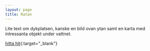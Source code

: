```yaml
---
layout: page
title: Ratan
---
```



Lite text om dykplatsen, kanske en bild ovan ytan samt en karta med intressanta objekt under vattnet.

[hitta hit](https://www.google.com/maps/dir/?api=1&origin=Current+Location&destination=64.001952,20.895893){:target="_blank"}
